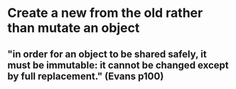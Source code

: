 # Create a new from the old rather than mutate an object

## "in order for an object to be shared safely, it must be immutable: it cannot be changed except by full replacement." (Evans p100)
